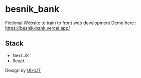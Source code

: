 # besnik_bank

Fictional Website to train to front web development
Demo here : https://besnik-bank.vercel.app/

## Stack
- Next.JS
- React



Design by [UIHUT](https://www.uihut.com/all/smart-banking-landing-page/8675)
